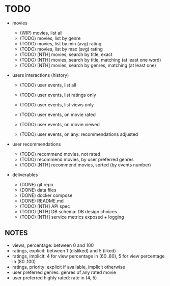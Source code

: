# TODO

* movies
  - (WIP) movies, list all
  - (TODO) movies, list by genre
  - (TODO) movies, list by min (avg) rating
  - (TODO) movies, list by max (avg) rating
  - (TODO) [NTH] movies, search by title, exact
  - (TODO) [NTH] movies, search by title, matching (at least one word)
  - (TODO) [NTH] movies, search by genres, matching (at least one)

* users interactions (history)
  - (TODO) user events, list all
  - (TODO) user events, list ratings only
  - (TODO) user events, list views only

  - (TODO) user events, on movie rated
  - (TODO) user events, on movie viewed
  - (TODO) user events, on any: recommendations adjusted

* user recommendations
  - (TODO) recommend movies, not rated
  - (TODO) recommend movies, by user preferred genres
  - (TODO) [NTH] recommend movies, sorted (by events number)

* deliverables
  - (DONE) git repo
  - (DONE) data files
  - (DONE) docker compose
  - (DONE) README.md
  - (TODO) [NTH] API spec
  - (TODO) [NTH] DB schema: DB design choices
  - (TODO) [NTH] service metrics exposed + logging

## NOTES
- views, percentage: between 0 and 100
- ratings, explicit: between 1 (disliked) and 5 (liked)
- ratings, implicit: 4 for view percentage in (60..80), 5 for view percentage in (80..100)
- ratings, priority: explicit if available, implicit otherwise
- user preferred genres: genres of any rated movie
- user preferred highly rated: rate in (4, 5)